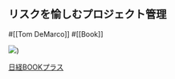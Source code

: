 ## リスクを愉しむプロジェクト管理

#[[Tom DeMarco]] #[[Book]]

![](https://cdn-bookplus.nikkei.com/atcl/catalog/03/P81860/P81860_common_pc.jpg?__scale=w:110,h:156&_sh=07b0da0d90))

[日経BOOKプラス](https://bookplus.nikkei.com/atcl/catalog/03/P81860/)